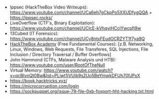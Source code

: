 - Ippsec (HackTheBox Video Writeups): https://www.youtube.com/channel/UCa6eh7gCkpPo5XXUDfygQQA + https://ippsec.rocks/  
- LiveOverflow (CTF's, Binary Exploitation): https://www.youtube.com/channel/UClcE-kVhqyiHCcjYwcpfj9w  
- 13Cubed (IT Forensics): https://www.youtube.com/channel/UCy8ntxFEudOCRZYT1f7ya9Q  
- [HackTheBox Academy](https://academy.hackthebox.eu) (Free Fundamental Courses): [z.B. Networking, Linux, Windows, Web Requests, File Transferes, SQL Injections, File Inclusion / Directory   Traversal / Buffer Overflows]  
- John Hammond (CTFs, Malware Analysis und HTB): https://www.youtube.com/user/RootOfTheNull  
- Virtual Memory: https://www.youtube.com/watch?v=qcBIvnQt0Bw&list=PLiwt1iVUib9s2Uo5BeYmwkDFUh70fJPxX  
- https://book.hacktricks.xyz/  
- https://microcorruption.com/login  
- https://sockpuppet.org/issue-79-file-0xb-foxport-hht-hacking.txt.html
